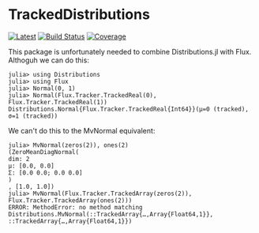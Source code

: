 # TrackedDistributions

[![Latest](https://img.shields.io/badge/docs-latest-blue.svg)](https://doc.invenia.ca/research/TrackedDistributions.jl/master)
[![Build Status](https://gitlab.invenia.ca/research/TrackedDistributions.jl/badges/master/build.svg)](https://gitlab.invenia.ca/research/TrackedDistributions.jl/commits/master)
[![Coverage](https://gitlab.invenia.ca/research/TrackedDistributions.jl/badges/master/coverage.svg)](https://gitlab.invenia.ca/research/TrackedDistributions.jl/commits/master)



This package is unfortunately needed to combine Distributions.jl with Flux.
Althoguh we can do this:

```
julia> using Distributions
julia> using Flux
julia> Normal(0, 1)
julia> Normal(Flux.Tracker.TrackedReal(0), Flux.Tracker.TrackedReal(1))
Distributions.Normal{Flux.Tracker.TrackedReal{Int64}}(μ=0 (tracked), σ=1 (tracked))
```
We can't do this to the MvNormal equivalent:
```
julia> MvNormal(zeros(2)), ones(2)
(ZeroMeanDiagNormal(
dim: 2
μ: [0.0, 0.0]
Σ: [0.0 0.0; 0.0 0.0]
)
, [1.0, 1.0])
julia> MvNormal(Flux.Tracker.TrackedArray(zeros(2)), Flux.Tracker.TrackedArray(ones(2)))
ERROR: MethodError: no method matching Distributions.MvNormal(::TrackedArray{…,Array{Float64,1}}, ::TrackedArray{…,Array{Float64,1}})
```
